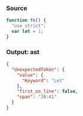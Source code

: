 ### Source
```js
function fn() {
  "use strict";
  var let = 1;
}
```

### Output: ast
```json
{
  "UnexpectedToken": {
    "value": {
      "Keyword": "Let"
    },
    "first_on_line": false,
    "span": "38:41"
  }
}
```
